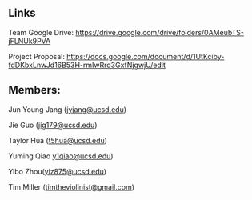 
Links
-----

Team Google Drive: https://drive.google.com/drive/folders/0AMeubTS-jFLNUk9PVA

Project Proposal: https://docs.google.com/document/d/1UtKciby-fdDKbxLnwJd16B53H-rmIwRrd3GxfNjgwjU/edit


Members:
-----
Jun Young Jang (jyjang@ucsd.edu)

Jie Guo (jig179@ucsd.edu)

Taylor Hua (t5hua@ucsd.edu)

Yuming Qiao y1qiao@ucsd.edu)

Yibo Zhou(yiz875@ucsd.edu)

Tim Miller (timtheviolinist@gmail.com)
